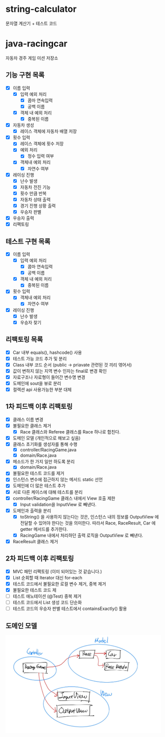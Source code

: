# string-calculator
문자열 계산기 + 테스트 코드

# java-racingcar
자동차 경주 게임 미션 저장소

## 기능 구현 목록
- [x] 이름 입력
    - [x] 입력 예외 처리
        - [x] 콤마 연속입력
        - [x] 공백 이름
    - [x] 객체 내 예외 처리
        - [x] 중복된 이름
- [x] 자동차 생성 
    - [x] 레이스 객체에 자동차 배열 저장
- [x] 횟수 입력
    - [x] 레이스 객체에 횟수 저장
    - [x] 예외 처리
        - [x] 정수 입력 여부
    - [x] 객체내 예외 처리
        - [x] 자연수 여부
- [x] 레이싱 진행
    - [x] 난수 발생
    - [x] 자동차 전진 기능
    - [x] 횟수 만큼 반복
    - [x] 자동차 상태 출력
    - [x] 경기 진행 상황 출력
    - [x] 우승자 판별
- [x] 우승자 출력
- [x] 리팩토링

## 테스트 구현 목록
- [x] 이름 입력
    - [x] 입력 예외 처리
        - [x] 콤마 연속입력
        - [x] 공백 이름
    - [x] 객체 내 예외 처리
        - [x] 중복된 이름
- [x] 횟수 입력
    - [x] 객체내 예외 처리
        - [x] 자연수 여부
- [x] 레이싱 진행
    - [x] 난수 발생
    - [x] 우승자 찾기

## 리팩토링 목록
- [x] Car 내부 equals(), hashcode() 사용
- [x] 테스트 가능 코드 추가 및 분리
- [x] Class 내부 코드 순서 (public -> priavate 관련된 것 끼리 엮어서)
- [x] 값이 변하지 않는 지역 변수 인자는 final로 변경 확인
- [x] 자료구조나 자료형이 들어간 변수명 변경
- [x] 도메인에 sout을 뷰로 분리
- [x] 컬렉션 api 사용가능한 부분 대체 

## 1차 피드백 이후 리팩토링
- [x] 클래스 이름 변경
- [x] 불필요한 클래스 제거
    - [x] Race 클래스와 Referee 클래스를 Race 하나로 합친다.
- [x] 도메인 모델 (개인적으로 해보고 싶음)
- [x] 클래스 초기화를 생성자를 통해 수행
    - [x] controller/RacingGame.java
    - [x] domain/Race.java
- [x] 메소드가 한 가지 일만 하도록 분리
    - [x] domain/Race.java
- [x] 불필요한 테스트 코드를 제거
- [x] 인스턴스 변수에 접근하지 않는 메서드 static 선언
- [x] 도메인에 더 많은 테스트 추가
- [x] 서로 다른 케이스에 대해 테스트를 분리
- [x] controller/RacingGame 클래스 내에서 View 호출 제한
    - [x] Input validation을 InputView 로 빼낸다.
- [x] 도메인과 출력을 분리   
    - [x] toString() 을 사용하지 않는다는 것은, 인스턴스 내의 정보를 OutputView 에 전달할 수 있어야 한다는 것을 의미한다.
    따라서 Race, RaceResult, Car 에 getter 메서드를 추가한다.
    - [x] RacingGame 내에서 처리하던 출력 로직을 OutputView 로 빼낸다.
- [x] RaceResult 클래스 제거

## 2차 피드백 이후 리팩토링
- [x] MVC 패턴 리팩토링 (이미 되어있는 것 같습니다.)
- [x] List 순회할 때 Iterator 대신 for-each
- [x] 테스트 코드에서 불필요한 로컬 변수 제거, 중복 제거 
- [x] 불필요한 테스트 코드 제
- [ ] 테스트 애노테이션 (@Test) 중복 제거
- [ ] 테스트 코드에서 List 생성 코드 단순화
- [ ] 테스트 코드의 우승자 판별 테스트에서 containsExactly() 활용

## 도메인 모델
![Domain Model](./static/racing-car-domain-model.jpg)
